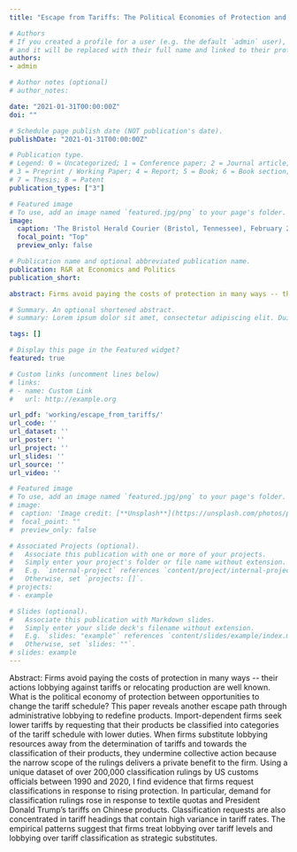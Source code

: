 ```yaml
---
title: "Escape from Tariffs: The Political Economies of Protection and Classification"

# Authors
# If you created a profile for a user (e.g. the default `admin` user), write the username (folder name) here 
# and it will be replaced with their full name and linked to their profile.
authors:
- admin

# Author notes (optional)
# author_notes:

date: "2021-01-31T00:00:00Z"
doi: ""

# Schedule page publish date (NOT publication's date).
publishDate: "2021-01-31T00:00:00Z"

# Publication type.
# Legend: 0 = Uncategorized; 1 = Conference paper; 2 = Journal article;
# 3 = Preprint / Working Paper; 4 = Report; 5 = Book; 6 = Book section;
# 7 = Thesis; 8 = Patent
publication_types: ["3"]

# Featured image
# To use, add an image named `featured.jpg/png` to your page's folder. 
image:
  caption: 'The Bristol Herald Courier (Bristol, Tennessee), February 25, 1927, page 16'
  focal_point: "Top"
  preview_only: false

# Publication name and optional abbreviated publication name.
publication: R&R at Economics and Politics
publication_short:

abstract: Firms avoid paying the costs of protection in many ways -- their actions lobbying against tariffs or relocating production are well known. What is the political economy of protection between opportunities to change the tariff schedule? This paper reveals another escape path through administrative lobbying to redefine products. Import-dependent firms seek lower tariffs by requesting that their products be classified into categories of the tariff schedule with lower duties. When firms substitute lobbying resources away from the determination of tariffs and towards the classification of their products, they undermine collective action because the narrow scope of the rulings delivers a private benefit to the firm. Using a unique dataset of over 200,000 classification rulings by US customs officials between 1990 and 2020, I find evidence that firms request classifications in response to rising protection. In particular, demand for classification rulings rose in response to textile quotas and President Donald Trump’s tariffs on Chinese products. Classification requests are also concentrated in tariff headings that contain high variance in tariff rates. The empirical patterns suggest that firms treat lobbying over tariff levels and lobbying over tariff classification as strategic substitutes.

# Summary. An optional shortened abstract.
# summary: Lorem ipsum dolor sit amet, consectetur adipiscing elit. Duis posuere tellus ac convallis placerat. Proin tincidunt magna sed ex sollicitudin condimentum.

tags: []

# Display this page in the Featured widget?
featured: true

# Custom links (uncomment lines below)
# links:
# - name: Custom Link
#   url: http://example.org

url_pdf: 'working/escape_from_tariffs/'
url_code: ''
url_dataset: ''
url_poster: ''
url_project: ''
url_slides: ''
url_source: ''
url_video: ''

# Featured image
# To use, add an image named `featured.jpg/png` to your page's folder. 
# image:
#  caption: 'Image credit: [**Unsplash**](https://unsplash.com/photos/pLCdAaMFLTE)'
#  focal_point: ""
#  preview_only: false

# Associated Projects (optional).
#   Associate this publication with one or more of your projects.
#   Simply enter your project's folder or file name without extension.
#   E.g. `internal-project` references `content/project/internal-project/index.md`.
#   Otherwise, set `projects: []`.
# projects:
# - example

# Slides (optional).
#   Associate this publication with Markdown slides.
#   Simply enter your slide deck's filename without extension.
#   E.g. `slides: "example"` references `content/slides/example/index.md`.
#   Otherwise, set `slides: ""`.
# slides: example
---
```


Abstract: Firms avoid paying the costs of protection in many ways -- their actions lobbying against tariffs or relocating production are well known. What is the political economy of protection between opportunities to change the tariff schedule? This paper reveals another escape path through administrative lobbying to redefine products. Import-dependent firms seek lower tariffs by requesting that their products be classified into categories of the tariff schedule with lower duties. When firms substitute lobbying resources away from the determination of tariffs and towards the classification of their products, they undermine collective action because the narrow scope of the rulings delivers a private benefit to the firm. Using a unique dataset of over 200,000 classification rulings by US customs officials between 1990 and 2020, I find evidence that firms request classifications in response to rising protection. In particular, demand for classification rulings rose in response to textile quotas and President Donald Trump’s tariffs on Chinese products. Classification requests are also concentrated in tariff headings that contain high variance in tariff rates. The empirical patterns suggest that firms treat lobbying over tariff levels and lobbying over tariff classification as strategic substitutes.
